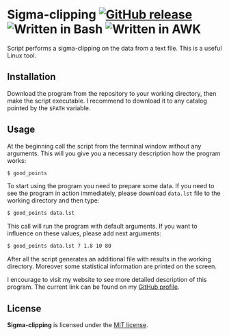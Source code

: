 # Sigma-clipping [![GitHub release](http://www.astro.uni.wroc.pl/ludzie/brus/img/github/ver20170223.svg "download")](https://github.com/PBrus/Sigma-clipping/blob/master/good_points) ![Written in Bash](http://www.astro.uni.wroc.pl/ludzie/brus/img/github/Bash.svg "language") ![Written in AWK](http://www.astro.uni.wroc.pl/ludzie/brus/img/github/Awk.svg "language")

Script performs a sigma-clipping on the data from a text file. This is a useful Linux tool.

## Installation

Download the program from the repository to your working directory, then make the script executable. I recommend to download it to any catalog pointed by the `$PATH` variable.

## Usage

At the beginning call the script from the terminal window without any arguments. This will you give you a necessary description how the program works:
```bash
$ good_points
```
To start using the program you need to prepare some data. If you need to see the program in action immediately, please download `data.lst` file to the working directory and then type:
```bash
$ good_points data.lst
```
This call will run the program with default arguments. If you want to influence on these values, please add next arguments:
```bash
$ good_points data.lst 7 1.8 10 80
```
After all the script generates an additional file with results in the working directory. Moreover some statistical information are printed on the screen.

I encourage to visit my website to see more detailed description of this program. The current link can be found on my [GitHub profile](https://github.com/PBrus).

## License

**Sigma-clipping** is licensed under the [MIT license](http://opensource.org/licenses/MIT).
